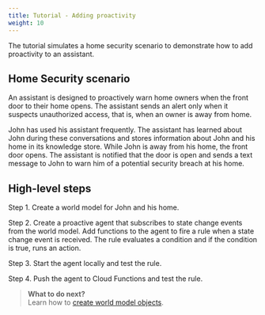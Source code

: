 ```yaml
---
title: Tutorial - Adding proactivity
weight: 10
---
```


The tutorial simulates a home security scenario to demonstrate how to add proactivity to an assistant.

## Home Security scenario

An assistant is designed to proactively warn home owners when the front door to their home opens.  The assistant sends an alert only when it suspects unauthorized access, that is, when an owner is away from home.

John has used his assistant frequently. The assistant has learned about John during these conversations and stores information about John and his home in its knowledge store.  While John is away from his home, the front door opens.  The assistant is notified that the door is open and sends a text message to John to warn him of a potential security breach at his home.

## High-level steps

Step 1. Create a world model for John and his home.

Step 2. Create a proactive agent that subscribes to state change events from the world model. Add functions to the agent to fire a rule when a state change event is received. The rule evaluates a condition and if the condition is true, runs an action.

Step 3. Start the agent locally and test the rule.

Step 4. Push the agent to Cloud Functions and test the rule.

> **What to do next?**<br/>
Learn how to [create world model objects]({{site.baseurl}}/knowledge/create-objects).
